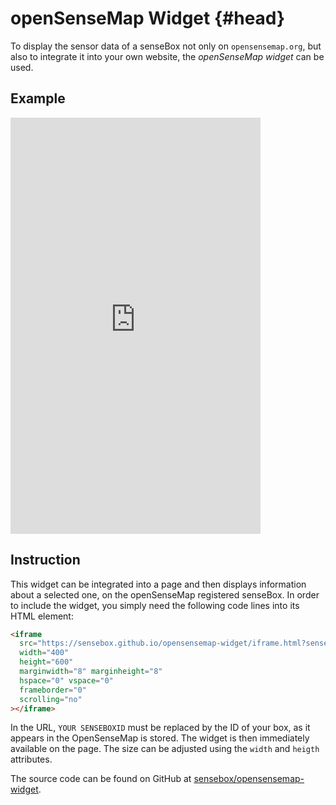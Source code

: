 # openSenseMap Widget {#head}
To display the sensor data of a senseBox not only on `opensensemap.org`, but also to integrate it into your own website, the *openSenseMap widget* can be used.

## Example

<iframe
  src="https://sensebox.github.io/opensensemap-widget/iframe.html?senseboxId=570bad2b45fd40c8197f13a2"
  width="400"
  height="666"
  marginwidth="8" marginheight="8"
  hspace="0" vspace="0"
  frameborder="0"
  scrolling="no"
></iframe>

## Instruction
This widget can be integrated into a page and then displays information about a selected one,
on the openSenseMap registered senseBox. In order to include the widget, you simply need the following code lines
into its HTML element:

```html
<iframe
  src="https://sensebox.github.io/opensensemap-widget/iframe.html?senseboxId=YOUR SENSEBOXID"
  width="400"
  height="600"
  marginwidth="8" marginheight="8"
  hspace="0" vspace="0"
  frameborder="0"
  scrolling="no"
></iframe>
```

In the URL, `YOUR SENSEBOXID` must be replaced by the ID of your box, as it appears in the OpenSenseMap
is stored. The widget is then immediately available on the page.
The size can be adjusted using the `width` and `heigth` attributes.

The source code can be found on GitHub at [sensebox/opensensemap-widget](https://github.com/sensebox/opensensemap-widget).
